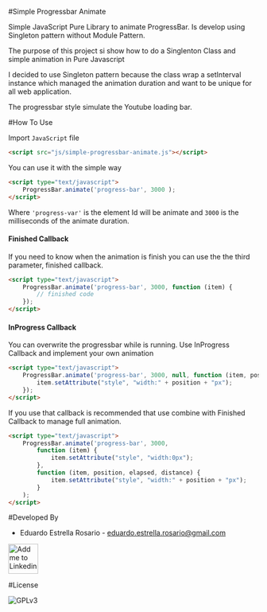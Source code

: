 #Simple Progressbar Animate

Simple JavaScript Pure Library to animate ProgressBar. Is develop using Singleton pattern without Module Pattern.

The purpose of this project si show how to do a Singlenton Class and simple animation in Pure Javascript

I decided to use Singleton pattern because the class wrap a setInterval instance which managed the animation duration and want to be unique for all web application.

The progressbar style simulate the Youtube loading bar.

#How To Use

Import `JavaScript` file

```html
<script src="js/simple-progressbar-animate.js"></script>
```

You can use it with the simple way

```html
<script type="text/javascript">
    ProgressBar.animate('progress-bar', 3000 );
</script>
```

Where `'progress-var'` is the element Id will be animate and `3000` is the milliseconds of the animate duration.
 
#### Finished Callback
 
If you need to know when the animation is finish you can use the the third parameter, finished callback.

```html
<script type="text/javascript">  
    ProgressBar.animate('progress-bar', 3000, function (item) {
        // finished code
    });
</script>
```

#### InProgress Callback
 
You can overwrite the progressbar while is running. Use InProgress Callback and implement your own animation

```html
<script type="text/javascript">  
    ProgressBar.animate('progress-bar', 3000, null, function (item, position, elapsed, distance) {
        item.setAttribute("style", "width:" + position + "px");
    });
</script>
```

If you use that callback is recommended that use combine with Finished Callback to manage full animation.
 
```html
<script type="text/javascript">  
    ProgressBar.animate('progress-bar', 3000, 
        function (item) {
            item.setAttribute("style", "width:0px");
        },
        function (item, position, elapsed, distance) {
            item.setAttribute("style", "width:" + position + "px");
        }
    );
</script>
```
#Developed By 

* Eduardo Estrella Rosario - <eduardo.estrella.rosario@gmail.com>

<a href="https://www.linkedin.com/in/eduardoestrella">
  <img alt="Add me to Linkedin" src="https://image.freepik.com/iconos-gratis/boton-del-logotipo-linkedin_318-84979.png" height="60" width="60"/>
</a>


#License

![GPLv3](https://upload.wikimedia.org/wikipedia/commons/thumb/9/93/GPLv3_Logo.svg/200px-GPLv3_Logo.svg.png)
